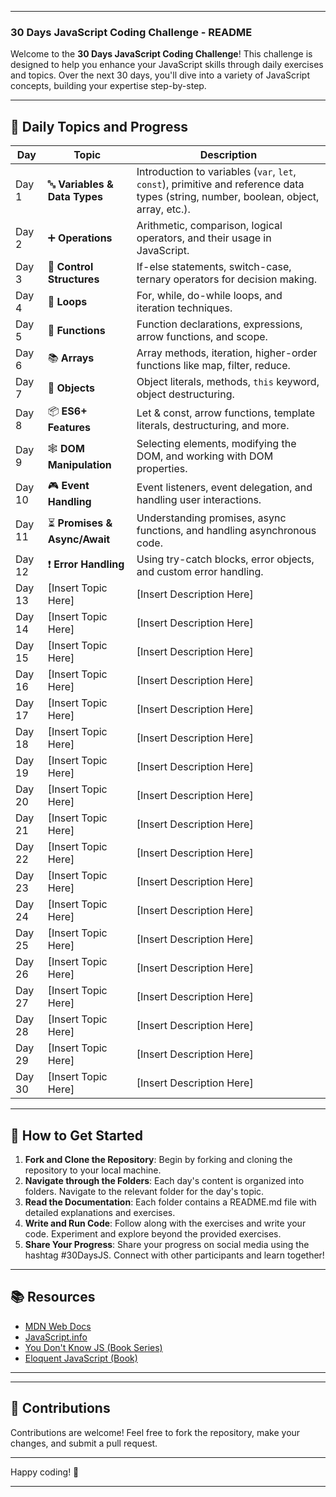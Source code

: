
---

### 30 Days JavaScript Coding Challenge - README

Welcome to the **30 Days JavaScript Coding Challenge**! This challenge is designed to help you enhance your JavaScript skills through daily exercises and topics. Over the next 30 days, you'll dive into a variety of JavaScript concepts, building your expertise step-by-step.

---

## 📅 Daily Topics and Progress

| Day  | Topic                     | Description                                                                 |
|------|---------------------------|-----------------------------------------------------------------------------|
| Day 1  | 🔤 **Variables & Data Types**  | Introduction to variables (`var`, `let`, `const`), primitive and reference data types (string, number, boolean, object, array, etc.). |
| Day 2  | ➕ **Operations**             | Arithmetic, comparison, logical operators, and their usage in JavaScript.     |
| Day 3  | 🔄 **Control Structures**     | If-else statements, switch-case, ternary operators for decision making.       |
| Day 4  | 🔁 **Loops**                  | For, while, do-while loops, and iteration techniques.                         |
| Day 5  | 🔧 **Functions**              | Function declarations, expressions, arrow functions, and scope.               |
| Day 6  | 📚 **Arrays**                | Array methods, iteration, higher-order functions like map, filter, reduce.    |
| Day 7  | 🧩 **Objects**                | Object literals, methods, `this` keyword, object destructuring.               |
| Day 8  | 📦 **ES6+ Features**          | Let & const, arrow functions, template literals, destructuring, and more.     |
| Day 9  | 🕸️ **DOM Manipulation**       | Selecting elements, modifying the DOM, and working with DOM properties.       |
| Day 10 | 🎮 **Event Handling**         | Event listeners, event delegation, and handling user interactions.             |
| Day 11 | ⏳ **Promises & Async/Await**  | Understanding promises, async functions, and handling asynchronous code.      |
| Day 12 | ❗ **Error Handling**         | Using try-catch blocks, error objects, and custom error handling.              |
| Day 13 | [Insert Topic Here]         | [Insert Description Here]                                                    |
| Day 14 | [Insert Topic Here]         | [Insert Description Here]                                                    |
| Day 15 | [Insert Topic Here]         | [Insert Description Here]                                                    |
| Day 16 | [Insert Topic Here]         | [Insert Description Here]                                                    |
| Day 17 | [Insert Topic Here]         | [Insert Description Here]                                                    |
| Day 18 | [Insert Topic Here]         | [Insert Description Here]                                                    |
| Day 19 | [Insert Topic Here]         | [Insert Description Here]                                                    |
| Day 20 | [Insert Topic Here]         | [Insert Description Here]                                                    |
| Day 21 | [Insert Topic Here]         | [Insert Description Here]                                                    |
| Day 22 | [Insert Topic Here]         | [Insert Description Here]                                                    |
| Day 23 | [Insert Topic Here]         | [Insert Description Here]                                                    |
| Day 24 | [Insert Topic Here]         | [Insert Description Here]                                                    |
| Day 25 | [Insert Topic Here]         | [Insert Description Here]                                                    |
| Day 26 | [Insert Topic Here]         | [Insert Description Here]                                                    |
| Day 27 | [Insert Topic Here]         | [Insert Description Here]                                                    |
| Day 28 | [Insert Topic Here]         | [Insert Description Here]                                                    |
| Day 29 | [Insert Topic Here]         | [Insert Description Here]                                                    |
| Day 30 | [Insert Topic Here]         | [Insert Description Here]                                                    |

---

## 🚀 How to Get Started

1. **Fork and Clone the Repository**: Begin by forking and cloning the repository to your local machine.
2. **Navigate through the Folders**: Each day's content is organized into folders. Navigate to the relevant folder for the day's topic.
3. **Read the Documentation**: Each folder contains a README.md file with detailed explanations and exercises.
4. **Write and Run Code**: Follow along with the exercises and write your code. Experiment and explore beyond the provided exercises.
5. **Share Your Progress**: Share your progress on social media using the hashtag #30DaysJS. Connect with other participants and learn together!

---

## 📚 Resources

- [MDN Web Docs](https://developer.mozilla.org/)
- [JavaScript.info](https://javascript.info/)
- [You Don't Know JS (Book Series)](https://github.com/getify/You-Dont-Know-JS)
- [Eloquent JavaScript (Book)](https://eloquentjavascript.net/)

---

---

## 🙌 Contributions

Contributions are welcome! Feel free to fork the repository, make your changes, and submit a pull request.

---

Happy coding! 🎉

---

